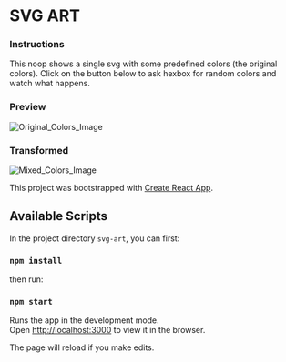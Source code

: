 # SVG ART

### Instructions

This noop shows a single svg with some predefined colors (the original colors). Click on the button below to ask hexbox for random colors and watch what happens.

### Preview
![Original_Colors_Image](images/originalColors.jpg)

### Transformed
![Mixed_Colors_Image](images/mixedColors.jpg)

This project was bootstrapped with [Create React App](https://github.com/facebook/create-react-app).

## Available Scripts
In the project directory `svg-art`, you can first:

### `npm install`

then run:

### `npm start`

Runs the app in the development mode.<br>
Open [http://localhost:3000](http://localhost:3000) to view it in the browser.

The page will reload if you make edits.<br>
